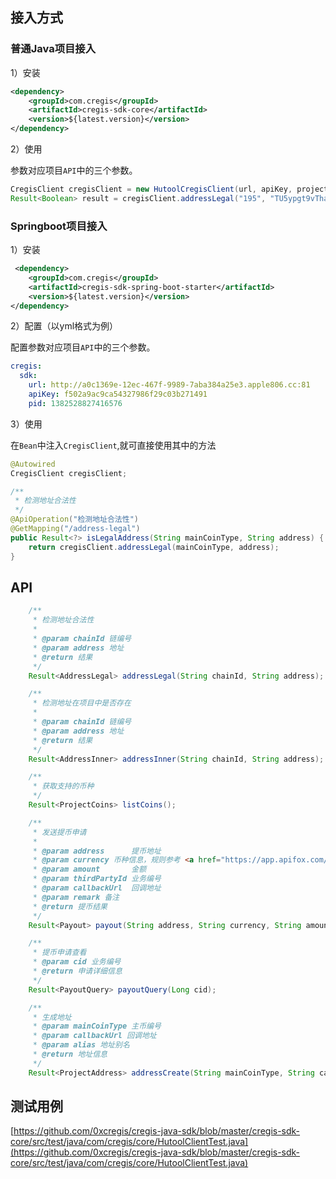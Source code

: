## 接入方式

### 普通Java项目接入

1）安装

```xml
<dependency>
    <groupId>com.cregis</groupId>
    <artifactId>cregis-sdk-core</artifactId>
    <version>${latest.version}</version>
</dependency>
```

2）使用

参数对应项目`API`中的三个参数。

```java
CregisClient cregisClient = new HutoolCregisClient(url, apiKey, projectId);
Result<Boolean> result = cregisClient.addressLegal("195", "TU5ypgt9vThayzSTWNiKYzwhT7uWDgcsUm");
```

### Springboot项目接入

1）安装

```xml
 <dependency>
    <groupId>com.cregis</groupId>
    <artifactId>cregis-sdk-spring-boot-starter</artifactId>
    <version>${latest.version}</version>
</dependency>
```

2）配置（以yml格式为例）

配置参数对应项目`API`中的三个参数。

```yaml
cregis:
  sdk:
    url: http://a0c1369e-12ec-467f-9989-7aba384a25e3.apple806.cc:81
    apiKey: f502a9ac9ca54327986f29c03b271491
    pid: 1382528827416576
```

3）使用

在`Bean`中注入`CregisClient`,就可直接使用其中的方法

```java
@Autowired
CregisClient cregisClient;

/**
 * 检测地址合法性
 */
@ApiOperation("检测地址合法性")
@GetMapping("/address-legal")
public Result<?> isLegalAddress(String mainCoinType, String address) {
    return cregisClient.addressLegal(mainCoinType, address);
}
```

## API

```java
    /**
     * 检测地址合法性
     *
     * @param chainId 链编号
     * @param address 地址
     * @return 结果
     */
    Result<AddressLegal> addressLegal(String chainId, String address);

    /**
     * 检测地址在项目中是否存在
     *
     * @param chainId 链编号
     * @param address 地址
     * @return 结果
     */
    Result<AddressInner> addressInner(String chainId, String address);

    /**
     * 获取支持的币种
     */
    Result<ProjectCoins> listCoins();

    /**
     * 发送提币申请
     *
     * @param address      提币地址
     * @param currency 币种信息，规则参考 <a href="https://app.apifox.com/link/project/2923699/apis/doc-2804947"/>
     * @param amount       金额
     * @param thirdPartyId 业务编号
     * @param callbackUrl  回调地址
     * @param remark 备注
     * @return 提币结果
     */
    Result<Payout> payout(String address, String currency, String amount, String thirdPartyId, String callbackUrl, String remark);

    /**
     * 提币申请查看
     * @param cid 业务编号
     * @return 申请详细信息
     */
    Result<PayoutQuery> payoutQuery(Long cid);

    /**
     * 生成地址
     * @param mainCoinType 主币编号
     * @param callbackUrl 回调地址
     * @param alias 地址别名
     * @return 地址信息
     */
    Result<ProjectAddress> addressCreate(String mainCoinType, String callbackUrl, String alias);
```

## 测试用例
[https://github.com/0xcregis/cregis-java-sdk/blob/master/cregis-sdk-core/src/test/java/com/cregis/core/HutoolClientTest.java](https://github.com/0xcregis/cregis-java-sdk/blob/master/cregis-sdk-core/src/test/java/com/cregis/core/HutoolClientTest.java)
